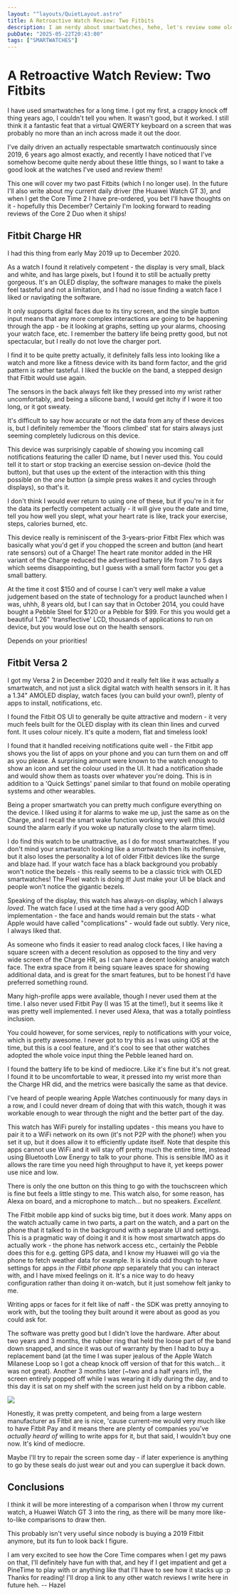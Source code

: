 ```yaml
---
layout: "^layouts/QuietLayout.astro"
title: A Retroactive Watch Review: Two Fitbits
description: I am nerdy about smartwatches, hehe, let's review some old Fitbits.
pubDate: "2025-05-22T20:43:00"
tags: ["SMARTWATCHES"]
---
```


# A Retroactive Watch Review: Two Fitbits

I have used smartwatches for a long time. I got my first, a crappy knock off thing years ago, I couldn't tell you when. It wasn't good, but it worked. I still think it a fantastic feat that a virtual QWERTY keyboard on a screen that was probably no more than an inch across made it out the door.

I've daily driven an actually respectable smartwatch continuously since 2019, 6 years ago almost exactly, and recently I have noticed that I've somehow become quite nerdy about these little things, so I want to take a good look at the watches I've used and review them!

This one will cover my two past Fitbits (which I no longer use). In the future I'll also write about my current daily driver (the Huawei Watch GT 3), and when I get the Core Time 2 I have pre-ordered, you bet I'll have thoughts on it - hopefully this December? Certainly I'm looking forward to reading reviews of the Core 2 Duo when it ships!

## Fitbit Charge HR

I had this thing from early May 2019 up to December 2020.

As a watch I found it relatively competent - the display is very small, black and white, and has large pixels, but I found it to still be actually pretty gorgeous. It's an OLED display, the software manages to make the pixels feel tasteful and not a limitation, and I had no issue finding a watch face I liked or navigating the software.

It only supports digital faces due to its tiny screen, and the single button input means that any more complex interactions are going to be happening through the app - be it looking at graphs, setting up your alarms, choosing your watch face, etc.
I remember the battery life being pretty good, but not spectacular, but I really do not love the charger port.

I find it to be quite pretty actually, it definitely falls less into looking like a watch and more like a fitness device with its band form factor, and the grid pattern is rather tasteful. I liked the buckle on the band, a stepped design that Fitbit would use again.

The sensors in the back always felt like they pressed into my wrist rather uncomfortably, and being a silicone band, I would get itchy if I wore it too long, or it got sweaty.

It's difficult to say how accurate or not the data from any of these devices is, but I definitely remember the 'floors climbed' stat for stairs always just seeming completely ludicrous on this device.

This device was surprisingly capable of showing you incoming call notifications featuring the caller ID name, but I never used this. You could tell it to start or stop tracking an exercise session on-device (hold the button), but that uses up the extent of the interaction with this thing possible on the *one* button (a simple press wakes it and cycles through displays), so that's it.

I don't think I would ever return to using one of these, but if you're in it for the data its perfectly competent actually - it will give you the date and time, tell you how well you slept, what your heart rate is like, track your exercise, steps, calories burned, etc.

This device really is reminiscent of the 3-years-prior Fitbit Flex which was basically what you'd get if you chopped the screen and button (and heart rate sensors) out of a Charge! The heart rate monitor added in the HR variant of the Charge reduced the advertised battery life from 7 to 5 days which seems disappointing, but I guess with a small form factor you get a small battery.

At the time it cost \$150 and of course I can't very well make a value judgement based on the state of technology for a product launched when I was, uhhh, 8 years old, but I can say that in October 2014, you could have bought a Pebble Steel for \$120 or a Pebble for \$99. For this you would get a beautiful 1.26" 'transflective' LCD, thousands of applications to run on device, but you would lose out on the health sensors.

Depends on your priorities!

## Fitbit Versa 2

I got my Versa 2 in December 2020 and it really felt like it was actually a smartwatch, and not just a slick digital watch with health sensors in it.
It has a 1.34" AMOLED display, watch faces (you can build your own!), plenty of apps to install, notifications, etc.

I found the Fitbit OS UI to generally be quite attractive and modern - it very much feels built for the OLED display with its clean thin lines and curved font. It uses colour nicely. It's quite a modern, flat and timeless look!

I found that it handled receiving notifications quite well - the Fitbit app shows you the list of apps on your phone and you can turn them on and off as you please. A surprising amount were known to the watch enough to show an icon and set the colour used in the UI. It had a notification shade and would show them as toasts over whatever you're doing. This is in addition to a 'Quick Settings' panel similar to that found on mobile operating systems and other wearables.

Being a proper smartwatch you can pretty much configure everything on the device. I liked using it for alarms to wake me up, just the same as on the Charge, and I recall the smart wake function working very well (this would sound the alarm early if you woke up naturally close to the alarm time).

I do find this watch to be unattractive, as I do for most smartwatches. If you don't mind your smartwatch looking like a *smart*watch then its inoffensive, but it also loses the personality a lot of older Fitbit devices like the surge and blaze had. If your watch face has a black background you probably won't notice the bezels - this really seems to be a classic trick with OLED smartwatches! The Pixel watch is doing it! Just make your UI be black and people won't notice the gigantic bezels.

Speaking of the display, this watch has always-on display, which I always *loved*. The watch face I used at the time had a very good AOD implementation - the face and hands would remain but the stats - what Apple would have called "complications" - would fade out subtly. Very nice, I always liked that.

As someone who finds it easier to read analog clock faces, I like having a square screen with a decent resolution as opposed to the tiny and very wide screen of the Charge HR, as I can have a decent looking analog watch face. The extra space from it being square leaves space for showing additional data, and is great for the smart features, but to be honest I'd have preferred something round.

Many high-profile apps were available, though I never used them at the time. I also never used Fitbit Pay (I was 15 at the time!), but it seems like it was pretty well implemented. I never used Alexa, that was a totally pointless inclusion.

You could however, for some services, reply to notifications with your voice, which is pretty awesome. I never got to try this as I was using iOS at the time, but this is a cool feature, and it's cool to see that other watches adopted the whole voice input thing the Pebble leaned hard on.

I found the battery life to be kind of mediocre. Like it's fine but it's not great. I found it to be uncomfortable to wear, it pressed into my wrist more than the Charge HR did, and the metrics were basically the same as that device.

I've heard of people wearing Apple Watches continuously for many days in a row, and I could never dream of doing that with this watch, though it was workable enough to wear through the night and the better part of the day.

This watch has WiFi purely for installing updates - this means you have to pair it to a WiFi network on its own (it's not P2P with the phone!) when you set it up, but it does allow it to efficiently update itself. Note that despite this apps cannot use WiFi and it will stay off pretty much the entire time, instead using Bluetooth Low Energy to talk to your phone. This is sensible IMO as it allows the rare time you need high throughput to have it, yet keeps power use nice and low.

There is only the one button on this thing to go with the touchscreen which is fine but feels a little stingy to me. This watch also, for some reason, has Alexa on board, and a microphone to match... but no speakers. *Excellent.*

The Fitbit mobile app kind of sucks big time, but it does *work*. Many apps on the watch actually came in two parts, a part on the watch, and a part on the phone that it talked to in the background with a separate UI and settings. This is a pragmatic way of doing it and it is how most smartwatch apps do actually work - the phone has network access etc., certainly the Pebble does this for e.g. getting GPS data, and I know my Huawei will go via the phone to fetch weather data for example. It is kinda odd though to have settings for apps *in the Fitbit phone app* separately that you can interact with, and I have mixed feelings on it. It's a nice way to do heavy configuration rather than doing it on-watch, but it just somehow felt janky to me.

Writing apps or faces for it felt like of naff - the SDK was pretty annoying to work with, but the tooling they built around it were about as good as you could ask for.

The software was pretty good but I didn't love the hardware. After about two years and 3 months, the rubber ring that held the loose part of the band down snapped, and since it was out of warranty by then I had to buy a replacement band (at the time I was super jealous of the Apple Watch Milanese Loop so I got a cheap knock off version of that for this watch... it was not great). Another 3 months later (~two and a half years in!), the screen entirely popped off while I was wearing it idly during the day, and to this day it is sat on my shelf with the screen just held on by a ribbon cable.

![](https://i.yellows.ink/5b494c919.jpeg)

Honestly, it was pretty competent, and being from a large western manufacturer as Fitbit are is nice, 'cause current-me would very much like to have Fitbit Pay and it means there are plenty of companies you've *actually heard of* willing to write apps for it, but that said, I wouldn't buy one now. It's kind of mediocre.

Maybe I'll try to repair the screen some day - if later experience is anything to go by these seals do just wear out and you can superglue it back down.

## Conclusions

I think it will be more interesting of a comparison when I throw my current watch, a Huawei Watch GT 3 into the ring, as there will be many more like-to-like comparisons to draw then.

This probably isn't very useful since nobody is buying a 2019 Fitbit anymore, but its fun to look back I figure.

I am very excited to see how the Core Time compares when I get my paws on that, I'll definitely have fun with that, and hey if I get impatient and get a PineTime to play with or anything like that I'll have to see how it stacks up :p
Thanks for reading! I'll drop a link to any other watch reviews I write here in future heh.
 \-- Hazel
